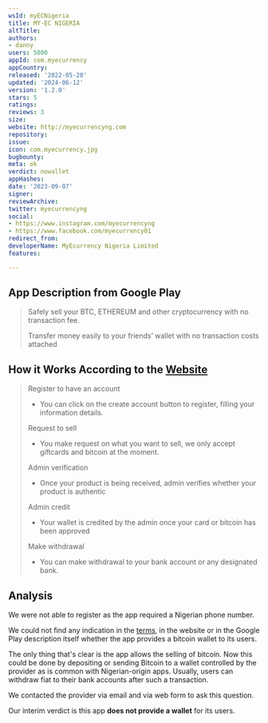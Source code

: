 ```yaml
---
wsId: myECNigeria
title: MY-EC NIGERIA
altTitle: 
authors:
- danny
users: 5000
appId: com.myecurrency
appCountry: 
released: '2022-05-20'
updated: '2024-06-12'
version: '1.2.0'
stars: 5
ratings: 
reviews: 3
size: 
website: http://myecurrencyng.com
repository: 
issue: 
icon: com.myecurrency.jpg
bugbounty: 
meta: ok
verdict: nowallet
appHashes: 
date: '2023-09-07'
signer: 
reviewArchive: 
twitter: myecurrencyng
social:
- https://www.instagram.com/myecurrencyng
- https://www.facebook.com/myecurrency01
redirect_from: 
developerName: MyEcurrency Nigeria Limited
features: 

---
```


## App Description from Google Play

> Safely sell your BTC, ETHEREUM and other cryptocurrency with no transaction fee.
>
> Transfer money easily to your friends’ wallet with no transaction costs attached

## How it Works According to the [Website](https://myecurrencyng.com/#process)

> Register to have an account
> - You can click on the create account button to register, filling your information details. 
>
> Request to sell
> - You make request on what you want to sell, we only accept giftcards and bitcoin at the moment.
>
> Admin verification
> - Once your product is being received, admin verifies whether your product is authentic
>
> Admin credit
> - Your wallet is credited by the admin once your card or bitcoin has been approved
> 
> Make withdrawal
> - You can make withdrawal to your bank account or any designated bank.

## Analysis 

We were not able to register as the app required a Nigerian phone number.

We could not find any indication in the [terms](https://myecurrencyng.com/terms-conditions-policies#terms-use), in the website or in the Google Play description itself whether the app provides a bitcoin wallet to its users. 

The only thing that's clear is the app allows the selling of bitcoin. Now this could be done by depositing or sending Bitcoin to a wallet controlled by the provider as is common with Nigerian-origin apps. Usually, users can withdraw fiat to their bank accounts after such a transaction. 

We contacted the provider via email and via web form to ask this question. 

Our interim verdict is this app **does not provide a wallet** for its users. 

